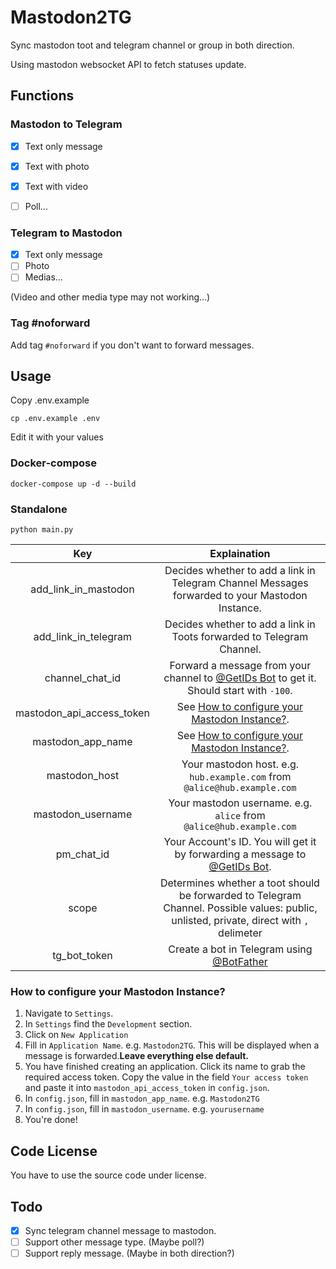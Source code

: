 # Mastodon2TG

Sync mastodon toot and telegram channel or group in both direction.

Using mastodon websocket API to fetch statuses update.

## Functions

### Mastodon to Telegram

- [x] Text only message
- [x] Text with photo
- [x] Text with video
- [ ] Poll...


### Telegram to Mastodon

- [x] Text only message
- [ ] Photo
- [ ] Medias...

(Video and other media type may not working...)

### Tag #noforward

Add tag `#noforward` if you don't want to forward messages.

## Usage

Copy .env.example

```shell
cp .env.example .env
```

Edit it with your values

### Docker-compose

```shell
docker-compose up -d --build
```

### Standalone

```shell
python main.py
```

|Key|Explaination
|:-:|:-:
|add_link_in_mastodon|Decides whether to add a link in Telegram Channel Messages forwarded to your Mastodon Instance.
|add_link_in_telegram|Decides whether to add a link in Toots forwarded to Telegram Channel.
|channel_chat_id|Forward a message from your channel to [@GetIDs Bot](https://t.me/getidsbot) to get it. Should start with `-100`.
|mastodon_api_access_token|See [How to configure your Mastodon Instance?](#how-to-configure-your-mastodon-instance).
|mastodon_app_name|See [How to configure your Mastodon Instance?](#how-to-configure-your-mastodon-instance).
|mastodon_host|Your mastodon host. e.g. `hub.example.com` from `@alice@hub.example.com`
|mastodon_username|Your mastodon username. e.g. `alice` from `@alice@hub.example.com`
|pm_chat_id|Your Account's ID. You will get it by forwarding a message to [@GetIDs Bot](https://t.me/getidsbot).
|scope|Determines whether a toot should be forwarded to Telegram Channel. Possible values: public, unlisted, private, direct with `,` delimeter
|tg_bot_token|Create a bot in Telegram using [@BotFather](https://t.me/BotFather)

### How to configure your Mastodon Instance?

1. Navigate to `Settings`.
2. In `Settings` find the `Development` section.
3. Click on `New Application`
4. Fill in `Application Name`. e.g. `Mastodon2TG`. This will be displayed when a message is forwarded.**Leave everything else default.**
5. You have finished creating an application. Click its name to grab the required access token. Copy the value in the field `Your access token` and paste it into `mastodon_api_access_token` in `config.json`.
6. In `config.json`, fill in `mastodon_app_name`. e.g. `Mastodon2TG`
7. In `config.json`, fill in `mastodon_username`. e.g. `yourusername`
8. You're done!

## Code License

You have to use the source code under license.

## Todo

- [x] Sync telegram channel message to mastodon.
- [ ] Support other message type. (Maybe poll?)
- [ ] Support reply message. (Maybe in both direction?)
